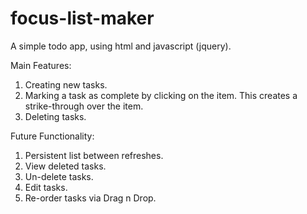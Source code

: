 # focus-list-maker
A simple todo app, using html and javascript (jquery).

Main Features:
1. Creating new tasks.
2. Marking a task as complete by clicking on the item. This creates a strike-through over the item.
3. Deleting tasks.

Future Functionality:
1. Persistent list between refreshes.
2. View deleted tasks.
3. Un-delete tasks.
4. Edit tasks.
5. Re-order tasks via Drag n Drop.


